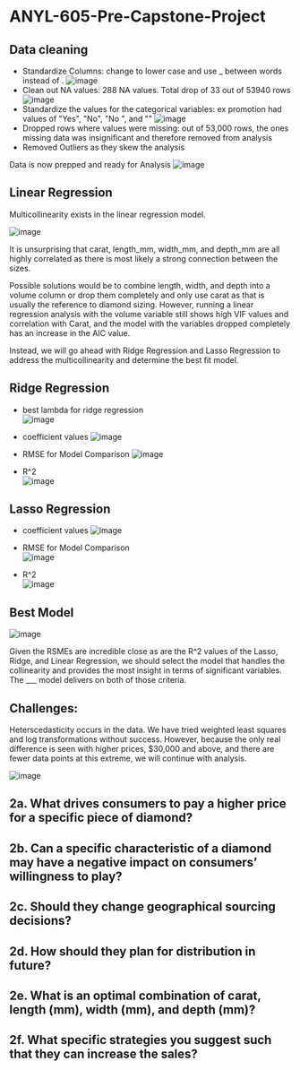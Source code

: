 # ANYL-605-Pre-Capstone-Project


## Data cleaning

* Standardize Columns: change to lower case and use _ between words instead of .
![image](https://github.com/user-attachments/assets/a79b026d-ef13-42d4-b68c-4d13a403aa83)
* Clean out NA values: 288 NA values. Total drop of 33 out of 53940 rows
![image](https://github.com/user-attachments/assets/fd0abfc2-76ac-4214-ad83-b3ae446cf2c9)
* Standardize the values for the categorical variables: ex promotion had values of "Yes", "No", "No ", and ""
![image](https://github.com/user-attachments/assets/706693c2-fdb5-468c-83c9-12ab0a1e09e2)
* Dropped rows where values were missing: out of 53,000 rows, the ones missing data was insignificant and therefore removed from analysis
* Removed Outliers as they skew the analysis

Data is now prepped and ready for Analysis
![image](https://github.com/user-attachments/assets/0068cfcc-b323-4b1f-91d6-24ef4b8188d3)



## Linear Regression

Multicollinearity exists in the linear regression model.

![image](https://github.com/user-attachments/assets/45aecd46-14d5-42f7-bc7f-a063e2688191)

It is unsurprising that carat, length_mm, width_mm, and depth_mm are all highly correlated as there is most likely a strong connection between the sizes. 

Possible solutions would be to combine length, width, and depth into a volume column or drop them completely and only use carat as that is usually the reference to diamond sizing. However, running a linear regression analysis with the volume variable still shows high VIF values and correlation with Carat, and the model with the variables dropped completely has an increase in the AIC value.

Instead, we will go ahead with Ridge Regression and Lasso Regression to address the multicollinearity and determine the best fit model. 

## Ridge Regression 

* best lambda for ridge regression<br>
![image](https://github.com/user-attachments/assets/38cba595-21b5-4a51-93ae-b006dcb5d4a0)

* coefficient values
![image](https://github.com/user-attachments/assets/f68d8696-a6b9-4186-9964-cff72f6844f1)

* RMSE for Model Comparison
![image](https://github.com/user-attachments/assets/f94ec5b2-e87b-4eaa-9836-dadec2126f88)

* R^2<br>
![image](https://github.com/user-attachments/assets/6e65b24a-8df4-4d86-bb59-62e9544aba6e)


## Lasso Regression

* coefficient values
![image](https://github.com/user-attachments/assets/cf402559-cb69-4153-ab1f-b1da1a61da7d)

* RMSE for Model Comparison<br>
![image](https://github.com/user-attachments/assets/0f1fe3d4-5709-46c6-ad44-bbf31e060662)

* R^2<br>
![image](https://github.com/user-attachments/assets/85eacd07-096b-42d8-affe-c0528b1e85db)


## Best Model

![image](https://github.com/user-attachments/assets/3d5c4148-c66b-4df4-a397-b438ba7e2acf)


Given the RSMEs are incredible close as are the R^2 values of the Lasso, Ridge, and Linear Regression, we should select the model that handles the collinearity and provides the most insight in terms of significant variables. The ___ model delivers on both of those criteria. 

## Challenges:

Heterscedasticity occurs in the data. 
We have tried weighted least squares and log transformations without success. However, because the only real difference is seen with higher prices, $30,000 and above, and there are fewer data points at this extreme, we will continue with analysis.

![image](https://github.com/user-attachments/assets/38a7d90c-e69c-4120-92fc-6bec77481182)


## 2a. What drives consumers to pay a higher price for a specific piece of diamond?



## 2b. Can a specific characteristic of a diamond may have a negative impact on consumers’ willingness to play?



## 2c. Should they change geographical sourcing decisions?



## 2d. How should they plan for distribution in future?



## 2e. What is an optimal combination of carat, length (mm), width (mm), and depth (mm)?



## 2f. What specific strategies you suggest such that they can increase the sales?


